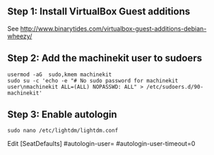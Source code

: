 ## Step 1: Install VirtualBox Guest additions
See http://www.binarytides.com/virtualbox-guest-additions-debian-wheezy/

## Step 2: Add the machinekit user to sudoers

    usermod -aG  sudo,kmem machinekit
    sudo su -c 'echo -e "# No sudo password for machinekit user\nmachinekit ALL=(ALL) NOPASSWD: ALL" > /etc/sudoers.d/90-machinekit'

## Step 3: Enable autologin
    sudo nano /etc/lightdm/lightdm.conf
Edit
    [SeatDefaults]
    #autologin-user=
    #autologin-user-timeout=0